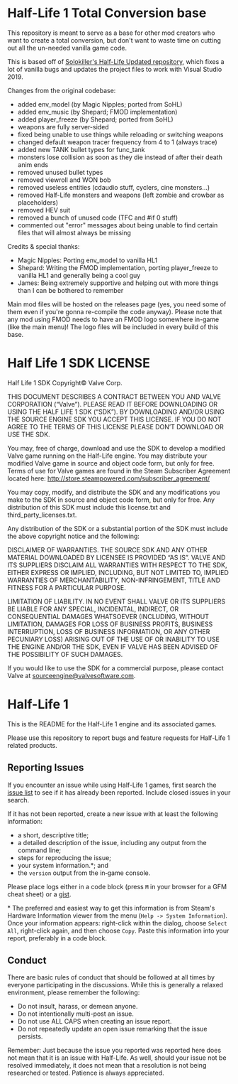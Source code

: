 Half-Life 1 Total Conversion base
======================

This repository is meant to serve as a base for other mod creators who want to create a total conversion, but don't want to waste time on cutting out all the un-needed vanilla game code.

This is based off of [Solokiller's Half-Life Updated repository](https://github.com/Solokiller/halflife-updated), which fixes a lot of vanilla bugs and updates the project files to work with Visual Studio 2019.

Changes from the original codebase:
- added env_model (by Magic Nipples; ported from SoHL)
- added env_music (by Shepard; FMOD implementation)
- added player_freeze (by Shepard; ported from SoHL)
- weapons are fully server-sided
- fixed being unable to use things while reloading or switching weapons
- changed default weapon tracer frequency from 4 to 1 (always trace)
- added new TANK bullet types for func_tank
- monsters lose collision as soon as they die instead of after their death anim ends
- removed unused bullet types
- removed viewroll and WON bob
- removed useless entities (cdaudio stuff, cyclers, cine monsters...)
- removed Half-Life monsters and weapons (left zombie and crowbar as placeholders)
- removed HEV suit
- removed a bunch of unused code (TFC and #if 0 stuff)
- commented out "error" messages about being unable to find certain files that will almost always be missing

Credits & special thanks:
- Magic Nipples: Porting env_model to vanilla HL1
- Shepard: Writing the FMOD implementation, porting player_freeze to vanilla HL1 and generally being a cool guy
- James: Being extremely supportive and helping out with more things than I can be bothered to remember

Main mod files will be hosted on the releases page (yes, you need some of them even if you're gonna re-compile the code anyway).
Please note that any mod using FMOD needs to have an FMOD logo somewhere in-game (like the main menu)!
The logo files will be included in every build of this base.


Half Life 1 SDK LICENSE
======================

Half Life 1 SDK Copyright© Valve Corp.  

THIS DOCUMENT DESCRIBES A CONTRACT BETWEEN YOU AND VALVE CORPORATION (“Valve”).  PLEASE READ IT BEFORE DOWNLOADING OR USING THE HALF LIFE 1 SDK (“SDK”). BY DOWNLOADING AND/OR USING THE SOURCE ENGINE SDK YOU ACCEPT THIS LICENSE. IF YOU DO NOT AGREE TO THE TERMS OF THIS LICENSE PLEASE DON’T DOWNLOAD OR USE THE SDK.

You may, free of charge, download and use the SDK to develop a modified Valve game running on the Half-Life engine.  You may distribute your modified Valve game in source and object code form, but only for free. Terms of use for Valve games are found in the Steam Subscriber Agreement located here: http://store.steampowered.com/subscriber_agreement/ 

You may copy, modify, and distribute the SDK and any modifications you make to the SDK in source and object code form, but only for free.  Any distribution of this SDK must include this license.txt and third_party_licenses.txt.  
 
Any distribution of the SDK or a substantial portion of the SDK must include the above copyright notice and the following: 

DISCLAIMER OF WARRANTIES.  THE SOURCE SDK AND ANY OTHER MATERIAL DOWNLOADED BY LICENSEE IS PROVIDED “AS IS”.  VALVE AND ITS SUPPLIERS DISCLAIM ALL WARRANTIES WITH RESPECT TO THE SDK, EITHER EXPRESS OR IMPLIED, INCLUDING, BUT NOT LIMITED TO, IMPLIED WARRANTIES OF MERCHANTABILITY, NON-INFRINGEMENT, TITLE AND FITNESS FOR A PARTICULAR PURPOSE.  

LIMITATION OF LIABILITY.  IN NO EVENT SHALL VALVE OR ITS SUPPLIERS BE LIABLE FOR ANY SPECIAL, INCIDENTAL, INDIRECT, OR CONSEQUENTIAL DAMAGES WHATSOEVER (INCLUDING, WITHOUT LIMITATION, DAMAGES FOR LOSS OF BUSINESS PROFITS, BUSINESS INTERRUPTION, LOSS OF BUSINESS INFORMATION, OR ANY OTHER PECUNIARY LOSS) ARISING OUT OF THE USE OF OR INABILITY TO USE THE ENGINE AND/OR THE SDK, EVEN IF VALVE HAS BEEN ADVISED OF THE POSSIBILITY OF SUCH DAMAGES.  
 
 
If you would like to use the SDK for a commercial purpose, please contact Valve at sourceengine@valvesoftware.com.


Half-Life 1
======================

This is the README for the Half-Life 1 engine and its associated games.

Please use this repository to report bugs and feature requests for Half-Life 1 related products.

Reporting Issues
----------------

If you encounter an issue while using Half-Life 1 games, first search the [issue list](https://github.com/ValveSoftware/halflife/issues) to see if it has already been reported. Include closed issues in your search.

If it has not been reported, create a new issue with at least the following information:

- a short, descriptive title;
- a detailed description of the issue, including any output from the command line;
- steps for reproducing the issue;
- your system information.\*; and
- the `version` output from the in‐game console.

Please place logs either in a code block (press `M` in your browser for a GFM cheat sheet) or a [gist](https://gist.github.com).

\* The preferred and easiest way to get this information is from Steam's Hardware Information viewer from the menu (`Help -> System Information`). Once your information appears: right-click within the dialog, choose `Select All`, right-click again, and then choose `Copy`. Paste this information into your report, preferably in a code block.

Conduct
-------


There are basic rules of conduct that should be followed at all times by everyone participating in the discussions.  While this is generally a relaxed environment, please remember the following:

- Do not insult, harass, or demean anyone.
- Do not intentionally multi-post an issue.
- Do not use ALL CAPS when creating an issue report.
- Do not repeatedly update an open issue remarking that the issue persists.

Remember: Just because the issue you reported was reported here does not mean that it is an issue with Half-Life.  As well, should your issue not be resolved immediately, it does not mean that a resolution is not being researched or tested.  Patience is always appreciated.
